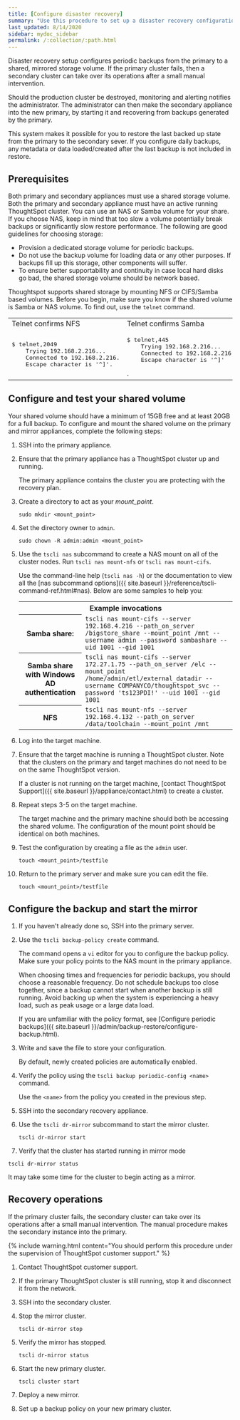 ```yaml
---
title: [Configure disaster recovery]
summary: "Use this procedure to set up a disaster recovery configuration with a primary and a mirror instance."
last_updated: 8/14/2020
sidebar: mydoc_sidebar
permalink: /:collection/:path.html
---
```

Disaster recovery setup configures periodic backups from the primary to a
shared, mirrored storage volume. If the primary cluster fails, then a secondary
cluster can take over its operations after a small manual intervention.

Should the production cluster be destroyed, monitoring and alerting notifies the
administrator. The administrator can then make the secondary appliance into the
new primary, by starting it and recovering from  backups generated by the
primary.

This system makes it possible for you to restore the last backed up
state from the primary to the secondary sever. If you configure daily backups,
any metadata or data loaded/created after the last backup is not included in
restore.

## Prerequisites

Both primary and secondary appliances must use a shared storage volume. Both the primary and secondary appliance must have an active running ThoughtSpot cluster. You can
use an NAS or Samba volume for your share. If you choose NAS, keep in mind that
too slow a volume potentially break backups or significantly slow restore
performance. The following are good guidelines for choosing storage:

* Provision a dedicated storage volume for periodic backups.
* Do not use the backup volume for loading data or any other purposes. If backups fill up this storage, other components will suffer.
* To ensure better supportability and continuity in case local hard disks go bad, the shared storage volume should be network based.

Thoughtspot supports shared storage by mounting NFS or CIFS/Samba based volumes.
Before you begin, make sure you know if the shared volume is Samba or NAS
volume. To find out, use the `telnet` command.

<table>
  <tr>
    <td>Telnet confirms NFS</td>
    <td>Telnet confirms  Samba</td>
  </tr>
  <tr>
    <td>
    <pre>$ telnet,2049
    Trying 192.168.2.216...
    Connected to 192.168.2.216.
    Escape character is '^]'.</pre>
    </td>
    <td>
    <pre>$ telnet,445
    Trying 192.168.2.216...
    Connected to 192.168.2.216.
    Escape character is '^]'</pre>.
    </td>
  </tr>
</table>


## Configure and test your shared volume

Your shared volume should have a minimum of 15GB free and at least 20GB for a
full backup. To configure and mount the shared volume on the primary and mirror appliances, complete the following steps:

1. SSH into the primary appliance.

2. Ensure that the primary appliance has a ThoughtSpot cluster up and running.

   The primary appliance contains the cluster you are protecting with the
   recovery plan.

3. Create a directory to act as your _mount_point_.

   ```
   sudo mkdir <mount_point>
   ```

4. Set the directory owner to `admin`.

   ```
   sudo chown -R admin:admin <mount_point>
   ```

5.  Use the `tscli nas` subcommand to create a NAS mount on all of the cluster nodes. Run `tscli nas mount-nfs` or `tscli nas mount-cifs`.

    Use the command-line help (`tscli nas -h`) or the documentation to view all the [nas subcommand options]({{ site.baseurl }}/reference/tscli-command-ref.html#nas). Below are some samples to help you:

    <table>
    <tr>
    <th colspan="2">Example invocations</th>
    </tr>
    <tr>
    <th>Samba share:</th>
    <td><code>tscli nas mount-cifs --server 192.168.4.216 --path_on_server /bigstore_share --mount_point /mnt --username admin --password sambashare --uid 1001 --gid 1001</code></td>
    </tr>
    <tr>
    <th>Samba share with Windows AD authentication</th>
    <td><code>tscli nas mount-cifs --server 172.27.1.75 --path_on_server /elc --mount_point /home/admin/etl/external_datadir --username COMPANYCO/thoughtspot_svc --password 'ts123PDI!' --uid 1001 --gid 1001</code></td>
    </tr>
    <tr>
    <th>NFS</th>
    <td><code>tscli nas mount-nfs --server 192.168.4.132 --path_on_server /data/toolchain --mount_point /mnt</code></td>
    </tr>
    </table>

8. Log into the target machine.
9. Ensure that the target machine is running a ThoughtSpot cluster. Note that the clusters on the primary and target machines do not need to be on the same ThoughtSpot version.

   If a cluster is not running on the target machine, [contact
   ThoughtSpot Support]({{ site.baseurl }}/appliance/contact.html) to create a cluster.

11. Repeat steps 3-5 on the target machine.

    The target machine and the primary machine should both be accessing the
    shared volume. The configuration of the mount point should be identical on
    both machines.

12. Test the configuration by creating a file as the `admin` user.

    ```
    touch <mount_point>/testfile
    ```

13. Return to the primary server and make sure you can edit the file.

    ```
    touch <mount_point>/testfile
    ```    


## Configure the backup and start the mirror

1. If you haven't already done so, SSH into the primary server.
2. Use the `tscli backup-policy create` command.

   The command opens a `vi` editor for you to configure the backup policy. Make
   sure your policy points to the NAS mount in the primary appliance.

   When choosing times and frequencies for periodic backups, you should choose a
   reasonable frequency. Do not schedule backups too close together, since a backup
   cannot start when another backup is still running. Avoid backing up when the
   system is experiencing a heavy load, such as peak usage or a large data load.

   If you are unfamiliar with the policy format,
   see [Configure periodic backups]({{ site.baseurl }}/admin/backup-restore/configure-backup.html).

6. Write and save the file to store your configuration.

   By default, newly created policies are automatically enabled.

7. Verify the policy using the `tscli backup periodic-config <name>` command.

   Use the `<name>` from the policy you created in the previous step.

8. SSH into the secondary recovery appliance.
9. Use the `tscli dr-mirror` subcommand to start the mirror cluster.

   ```
   tscli dr-mirror start
   ```

10. Verify that the cluster has started running in mirror mode

   ```
   tscli dr-mirror status
   ```

   It may take some time for the cluster to begin acting as a mirror.

## Recovery operations

If the primary cluster fails, the secondary cluster can take over its operations
after a small manual intervention. The manual procedure makes the secondary
instance into the primary.

{% include warning.html content="You should perform this procedure under the supervision of ThoughtSpot customer support." %}

1. Contact ThoughtSpot customer support.
2. If the primary ThoughtSpot cluster is still running, stop it and disconnect it from the network.
3. SSH into the secondary cluster.
4. Stop the mirror cluster.

   ```
   tscli dr-mirror stop
   ```

5. Verify the mirror has stopped.

   ```
   tscli dr-mirror status
   ```

6. Start the new primary cluster.

   ```
   tscli cluster start
   ```
7. Deploy a new mirror.
8. Set up a backup policy on your new primary cluster.
